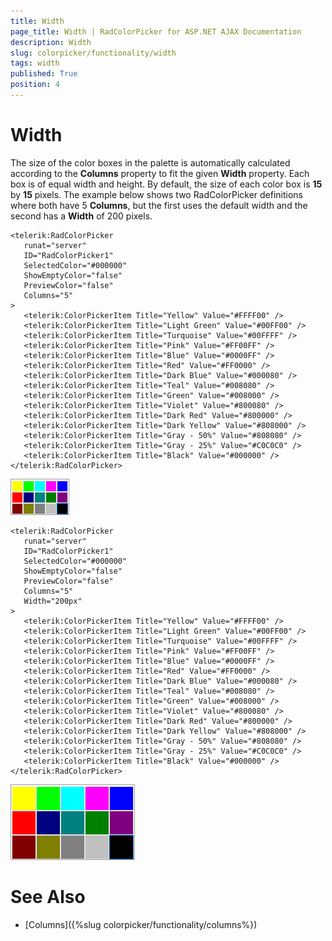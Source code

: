 ```yaml
---
title: Width
page_title: Width | RadColorPicker for ASP.NET AJAX Documentation
description: Width
slug: colorpicker/functionality/width
tags: width
published: True
position: 4
---
```


# Width



The size of the color boxes in the palette is automatically calculated according to the **Columns** property to fit the given **Width** property. Each box is of equal width and height. By default, the size of each color box is **15** by **15** pixels. The example below shows two RadColorPicker definitions where both have 5 **Columns**, but the first uses the default width and the second has a **Width** of 200 pixels.

````ASP.NET
<telerik:RadColorPicker
   runat="server"
   ID="RadColorPicker1"
   SelectedColor="#000000"
   ShowEmptyColor="false"
   PreviewColor="false"
   Columns="5"
>
   <telerik:ColorPickerItem Title="Yellow" Value="#FFFF00" />
   <telerik:ColorPickerItem Title="Light Green" Value="#00FF00" />
   <telerik:ColorPickerItem Title="Turquoise" Value="#00FFFF" />
   <telerik:ColorPickerItem Title="Pink" Value="#FF00FF" />
   <telerik:ColorPickerItem Title="Blue" Value="#0000FF" />
   <telerik:ColorPickerItem Title="Red" Value="#FF0000" />
   <telerik:ColorPickerItem Title="Dark Blue" Value="#000080" />
   <telerik:ColorPickerItem Title="Teal" Value="#008080" />
   <telerik:ColorPickerItem Title="Green" Value="#008000" />
   <telerik:ColorPickerItem Title="Violet" Value="#800080" />
   <telerik:ColorPickerItem Title="Dark Red" Value="#800000" />
   <telerik:ColorPickerItem Title="Dark Yellow" Value="#808000" />
   <telerik:ColorPickerItem Title="Gray - 50%" Value="#808080" />
   <telerik:ColorPickerItem Title="Gray - 25%" Value="#C0C0C0" />
   <telerik:ColorPickerItem Title="Black" Value="#000000" />
</telerik:RadColorPicker> 
````




![](images/radcolorpicker009.png)

````ASP.NET
<telerik:RadColorPicker
   runat="server"
   ID="RadColorPicker1"
   SelectedColor="#000000"
   ShowEmptyColor="false"
   PreviewColor="false"
   Columns="5"
   Width="200px"
>
   <telerik:ColorPickerItem Title="Yellow" Value="#FFFF00" />
   <telerik:ColorPickerItem Title="Light Green" Value="#00FF00" />
   <telerik:ColorPickerItem Title="Turquoise" Value="#00FFFF" />
   <telerik:ColorPickerItem Title="Pink" Value="#FF00FF" />
   <telerik:ColorPickerItem Title="Blue" Value="#0000FF" />
   <telerik:ColorPickerItem Title="Red" Value="#FF0000" />
   <telerik:ColorPickerItem Title="Dark Blue" Value="#000080" />
   <telerik:ColorPickerItem Title="Teal" Value="#008080" />
   <telerik:ColorPickerItem Title="Green" Value="#008000" />
   <telerik:ColorPickerItem Title="Violet" Value="#800080" />
   <telerik:ColorPickerItem Title="Dark Red" Value="#800000" />
   <telerik:ColorPickerItem Title="Dark Yellow" Value="#808000" />
   <telerik:ColorPickerItem Title="Gray - 50%" Value="#808080" />
   <telerik:ColorPickerItem Title="Gray - 25%" Value="#C0C0C0" />
   <telerik:ColorPickerItem Title="Black" Value="#000000" />
</telerik:RadColorPicker> 	
````


![](images/radcolorpicker010.png)

# See Also

 * [Columns]({%slug colorpicker/functionality/columns%})
